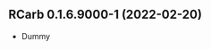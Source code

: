 




<!-- NEWS.md was auto-generated by NEWS.Rmd. Please DO NOT edit by hand!-->

## RCarb 0.1.6.9000-1 (2022-02-20)

-   Dummy
